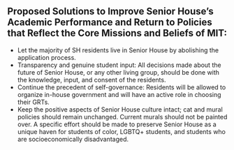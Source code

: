 ## Proposed Solutions to Improve Senior House’s Academic Performance and Return to Policies that Reflect the Core Missions and Beliefs of MIT:

- Let the majority of SH residents live in Senior House by abolishing the application process.
- Transparency and genuine student input: All decisions made about the future of Senior House, or any other living group, should be done with the knowledge, input, and consent of the residents. 
- Continue the precedent of self-governance: Residents will be allowed to organize in-house government and will have an active role in choosing their GRTs. 
- Keep the positive aspects of Senior House culture intact; cat and mural policies should remain unchanged. Current murals should not be painted over. A specific effort should be made to preserve Senior House as a unique haven for students of color, LGBTQ+ students, and students who are socioeconomically disadvantaged.

